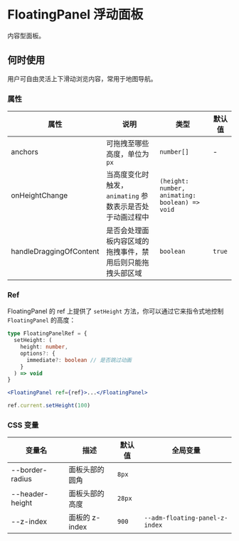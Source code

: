 # FloatingPanel 浮动面板

内容型面板。

## 何时使用

用户可自由灵活上下滑动浏览内容，常用于地图导航。

<code src="./demos/demo1.tsx"></code>

<code src="./demos/demo3.tsx"></code>

<code src="./demos/demo2.tsx"></code>

### 属性

| 属性                    | 说明                                                       | 类型                                           | 默认值 |
| ----------------------- | ---------------------------------------------------------- | ---------------------------------------------- | ------ |
| anchors                 | 可拖拽至哪些高度，单位为 `px`                              | `number[]`                                     | -      |
| onHeightChange          | 当高度变化时触发，`animating` 参数表示是否处于动画过程中   | `(height: number, animating: boolean) => void` |        |
| handleDraggingOfContent | 是否会处理面板内容区域的拖拽事件，禁用后则只能拖拽头部区域 | `boolean`                                      | `true` |

### Ref

FloatingPanel 的 ref 上提供了 `setHeight` 方法，你可以通过它来指令式地控制 `FloatingPanel` 的高度：

```ts
type FloatingPanelRef = {
  setHeight: (
    height: number,
    options?: {
      immediate?: boolean // 是否跳过动画
    }
  ) => void
}
```

```jsx
<FloatingPanel ref={ref}>...</FloatingPanel>

ref.current.setHeight(100)
```

### CSS 变量

| 变量名          | 描述           | 默认值 | 全局变量                       |
| --------------- | -------------- | ------ | ------------------------------ |
| --border-radius | 面板头部的圆角 | `8px`  |                                |
| --header-height | 面板头部的高度 | `28px` |                                |
| --z-index       | 面板的 z-index | `900`  | `--adm-floating-panel-z-index` |
